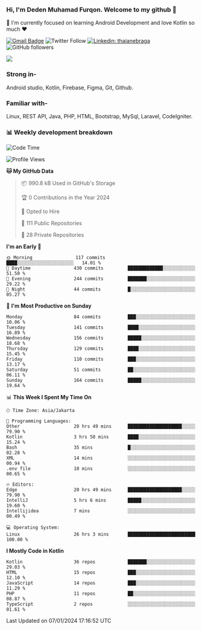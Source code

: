 ### Hi, I'm Deden Muhamad Furqon. Welcome to my github 👋

<!--
**furqoncreative/furqoncreative** is a ✨ _special_ ✨ repository because its `README.md` (this file) appears on your GitHub profile.

Here are some ideas to get you started:

- 🔭 I’m currently working on ...
- 👯 I’m looking to collaborate on ...
- 🤔 I’m looking for help with ...
- 💬 Ask me about ...
- 📫 How to reach me: ...
- 😄 Pronouns: ...
- ⚡ Fun fact: ...
-->

  🌱 I'm currently focused on learning Android Development and love Kotlin so much ❤ 

[![Gmail Badge](https://img.shields.io/badge/-furqoncreative24@gmail.com-c14438?style=flat-square&logo=Gmail&logoColor=white&link=mailto:furqoncreative24@gmail.com)](mailto:furqoncreative24@gmail.com)
![Twitter Follow](https://img.shields.io/twitter/follow/furqoncreative?label=Follow)
[![Linkedin: thaianebraga](https://img.shields.io/badge/-Deden_Muhamad_Furqon-blue?style=flat-square&logo=Linkedin&logoColor=white&link=https://www.linkedin.com/in/anmol-p-singh/)](https://www.linkedin.com/in/furqoncreative/)
![GitHub followers](https://img.shields.io/github/followers/furqoncreative?label=Follow&style=social)

<img src="https://github-readme-stats.sera5-dev.vercel.app/api?username=furqoncreative&hide=stars&show_icons=true&count_private=true&include_all_commits=true&title_color=#008080&icon_color=#008080&hide_border=true" width="">

### Strong in-

Android studio, Kotlin, Firebase, Figma, Git, Github.

### Familiar with-
Linux, REST API, Java, PHP, HTML, Bootstrap, MySql, Laravel, CodeIgniter.

### 📊 Weekly development breakdown

<!--START_SECTION:waka-->
![Code Time](http://img.shields.io/badge/Code%20Time-1%2C698%20hrs%2051%20mins-blue)

![Profile Views](http://img.shields.io/badge/Profile%20Views-0-blue)

**🐱 My GitHub Data** 

> 📦 990.8 kB Used in GitHub's Storage 
 > 
> 🏆 0 Contributions in the Year 2024
 > 
> 💼 Opted to Hire
 > 
> 📜 111 Public Repositories 
 > 
> 🔑 28 Private Repositories 
 > 
**I'm an Early 🐤** 

```text
🌞 Morning                117 commits         ████░░░░░░░░░░░░░░░░░░░░░   14.01 % 
🌆 Daytime                430 commits         █████████████░░░░░░░░░░░░   51.50 % 
🌃 Evening                244 commits         ███████░░░░░░░░░░░░░░░░░░   29.22 % 
🌙 Night                  44 commits          █░░░░░░░░░░░░░░░░░░░░░░░░   05.27 % 
```
📅 **I'm Most Productive on Sunday** 

```text
Monday                   84 commits          ███░░░░░░░░░░░░░░░░░░░░░░   10.06 % 
Tuesday                  141 commits         ████░░░░░░░░░░░░░░░░░░░░░   16.89 % 
Wednesday                156 commits         █████░░░░░░░░░░░░░░░░░░░░   18.68 % 
Thursday                 129 commits         ████░░░░░░░░░░░░░░░░░░░░░   15.45 % 
Friday                   110 commits         ███░░░░░░░░░░░░░░░░░░░░░░   13.17 % 
Saturday                 51 commits          ██░░░░░░░░░░░░░░░░░░░░░░░   06.11 % 
Sunday                   164 commits         █████░░░░░░░░░░░░░░░░░░░░   19.64 % 
```


📊 **This Week I Spent My Time On** 

```text
🕑︎ Time Zone: Asia/Jakarta

💬 Programming Languages: 
Other                    20 hrs 49 mins      ████████████████████░░░░░   79.90 % 
Kotlin                   3 hrs 58 mins       ████░░░░░░░░░░░░░░░░░░░░░   15.24 % 
Bash                     35 mins             █░░░░░░░░░░░░░░░░░░░░░░░░   02.28 % 
XML                      14 mins             ░░░░░░░░░░░░░░░░░░░░░░░░░   00.94 % 
.env file                10 mins             ░░░░░░░░░░░░░░░░░░░░░░░░░   00.65 % 

🔥 Editors: 
Edge                     20 hrs 49 mins      ████████████████████░░░░░   79.90 % 
IntelliJ                 5 hrs 6 mins        █████░░░░░░░░░░░░░░░░░░░░   19.60 % 
Intellijidea             7 mins              ░░░░░░░░░░░░░░░░░░░░░░░░░   00.49 % 

💻 Operating System: 
Linux                    26 hrs 3 mins       █████████████████████████   100.00 % 
```

**I Mostly Code in Kotlin** 

```text
Kotlin                   36 repos            ███████░░░░░░░░░░░░░░░░░░   29.03 % 
HTML                     15 repos            ███░░░░░░░░░░░░░░░░░░░░░░   12.10 % 
JavaScript               14 repos            ███░░░░░░░░░░░░░░░░░░░░░░   11.29 % 
PHP                      11 repos            ██░░░░░░░░░░░░░░░░░░░░░░░   08.87 % 
TypeScript               2 repos             ░░░░░░░░░░░░░░░░░░░░░░░░░   01.61 % 
```




 Last Updated on 07/01/2024 17:16:52 UTC
<!--END_SECTION:waka-->
